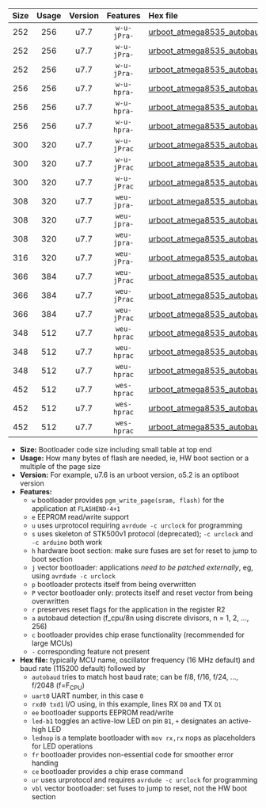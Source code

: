 |Size|Usage|Version|Features|Hex file|
|:-:|:-:|:-:|:-:|:--|
|252|256|u7.7|`w-u-jPra-`|[urboot_atmega8535_autobaud_uart0_rxd0_txd1_led+b0_ur_vbl.hex](https://raw.githubusercontent.com/stefanrueger/urboot.hex/main/mcus/atmega8535/autobaud/urboot_atmega8535_autobaud_uart0_rxd0_txd1_led+b0_ur_vbl.hex)|
|252|256|u7.7|`w-u-jPra-`|[urboot_atmega8535_autobaud_uart0_rxd0_txd1_led+b7_ur_vbl.hex](https://raw.githubusercontent.com/stefanrueger/urboot.hex/main/mcus/atmega8535/autobaud/urboot_atmega8535_autobaud_uart0_rxd0_txd1_led+b7_ur_vbl.hex)|
|252|256|u7.7|`w-u-jPra-`|[urboot_atmega8535_autobaud_uart0_rxd0_txd1_lednop_ur_vbl.hex](https://raw.githubusercontent.com/stefanrueger/urboot.hex/main/mcus/atmega8535/autobaud/urboot_atmega8535_autobaud_uart0_rxd0_txd1_lednop_ur_vbl.hex)|
|256|256|u7.7|`w-u-hpra-`|[urboot_atmega8535_autobaud_uart0_rxd0_txd1_led+b0_fr_ur.hex](https://raw.githubusercontent.com/stefanrueger/urboot.hex/main/mcus/atmega8535/autobaud/urboot_atmega8535_autobaud_uart0_rxd0_txd1_led+b0_fr_ur.hex)|
|256|256|u7.7|`w-u-hpra-`|[urboot_atmega8535_autobaud_uart0_rxd0_txd1_led+b7_fr_ur.hex](https://raw.githubusercontent.com/stefanrueger/urboot.hex/main/mcus/atmega8535/autobaud/urboot_atmega8535_autobaud_uart0_rxd0_txd1_led+b7_fr_ur.hex)|
|256|256|u7.7|`w-u-hpra-`|[urboot_atmega8535_autobaud_uart0_rxd0_txd1_lednop_fr_ur.hex](https://raw.githubusercontent.com/stefanrueger/urboot.hex/main/mcus/atmega8535/autobaud/urboot_atmega8535_autobaud_uart0_rxd0_txd1_lednop_fr_ur.hex)|
|300|320|u7.7|`w-u-jPrac`|[urboot_atmega8535_autobaud_uart0_rxd0_txd1_led+b0_fr_ce_ur_vbl.hex](https://raw.githubusercontent.com/stefanrueger/urboot.hex/main/mcus/atmega8535/autobaud/urboot_atmega8535_autobaud_uart0_rxd0_txd1_led+b0_fr_ce_ur_vbl.hex)|
|300|320|u7.7|`w-u-jPrac`|[urboot_atmega8535_autobaud_uart0_rxd0_txd1_led+b7_fr_ce_ur_vbl.hex](https://raw.githubusercontent.com/stefanrueger/urboot.hex/main/mcus/atmega8535/autobaud/urboot_atmega8535_autobaud_uart0_rxd0_txd1_led+b7_fr_ce_ur_vbl.hex)|
|300|320|u7.7|`w-u-jPrac`|[urboot_atmega8535_autobaud_uart0_rxd0_txd1_lednop_fr_ce_ur_vbl.hex](https://raw.githubusercontent.com/stefanrueger/urboot.hex/main/mcus/atmega8535/autobaud/urboot_atmega8535_autobaud_uart0_rxd0_txd1_lednop_fr_ce_ur_vbl.hex)|
|308|320|u7.7|`weu-jpra-`|[urboot_atmega8535_autobaud_uart0_rxd0_txd1_ee_led+b0_ur_vbl.hex](https://raw.githubusercontent.com/stefanrueger/urboot.hex/main/mcus/atmega8535/autobaud/urboot_atmega8535_autobaud_uart0_rxd0_txd1_ee_led+b0_ur_vbl.hex)|
|308|320|u7.7|`weu-jpra-`|[urboot_atmega8535_autobaud_uart0_rxd0_txd1_ee_led+b7_ur_vbl.hex](https://raw.githubusercontent.com/stefanrueger/urboot.hex/main/mcus/atmega8535/autobaud/urboot_atmega8535_autobaud_uart0_rxd0_txd1_ee_led+b7_ur_vbl.hex)|
|308|320|u7.7|`weu-jpra-`|[urboot_atmega8535_autobaud_uart0_rxd0_txd1_ee_lednop_ur_vbl.hex](https://raw.githubusercontent.com/stefanrueger/urboot.hex/main/mcus/atmega8535/autobaud/urboot_atmega8535_autobaud_uart0_rxd0_txd1_ee_lednop_ur_vbl.hex)|
|316|320|u7.7|`weu-jPra-`|[urboot_atmega8535_autobaud_uart0_rxd0_txd1_ee_ur_vbl.hex](https://raw.githubusercontent.com/stefanrueger/urboot.hex/main/mcus/atmega8535/autobaud/urboot_atmega8535_autobaud_uart0_rxd0_txd1_ee_ur_vbl.hex)|
|366|384|u7.7|`weu-jPrac`|[urboot_atmega8535_autobaud_uart0_rxd0_txd1_ee_led+b0_fr_ce_ur_vbl.hex](https://raw.githubusercontent.com/stefanrueger/urboot.hex/main/mcus/atmega8535/autobaud/urboot_atmega8535_autobaud_uart0_rxd0_txd1_ee_led+b0_fr_ce_ur_vbl.hex)|
|366|384|u7.7|`weu-jPrac`|[urboot_atmega8535_autobaud_uart0_rxd0_txd1_ee_led+b7_fr_ce_ur_vbl.hex](https://raw.githubusercontent.com/stefanrueger/urboot.hex/main/mcus/atmega8535/autobaud/urboot_atmega8535_autobaud_uart0_rxd0_txd1_ee_led+b7_fr_ce_ur_vbl.hex)|
|366|384|u7.7|`weu-jPrac`|[urboot_atmega8535_autobaud_uart0_rxd0_txd1_ee_lednop_fr_ce_ur_vbl.hex](https://raw.githubusercontent.com/stefanrueger/urboot.hex/main/mcus/atmega8535/autobaud/urboot_atmega8535_autobaud_uart0_rxd0_txd1_ee_lednop_fr_ce_ur_vbl.hex)|
|348|512|u7.7|`weu-hprac`|[urboot_atmega8535_autobaud_uart0_rxd0_txd1_ee_led+b0_fr_ce_ur.hex](https://raw.githubusercontent.com/stefanrueger/urboot.hex/main/mcus/atmega8535/autobaud/urboot_atmega8535_autobaud_uart0_rxd0_txd1_ee_led+b0_fr_ce_ur.hex)|
|348|512|u7.7|`weu-hprac`|[urboot_atmega8535_autobaud_uart0_rxd0_txd1_ee_led+b7_fr_ce_ur.hex](https://raw.githubusercontent.com/stefanrueger/urboot.hex/main/mcus/atmega8535/autobaud/urboot_atmega8535_autobaud_uart0_rxd0_txd1_ee_led+b7_fr_ce_ur.hex)|
|348|512|u7.7|`weu-hprac`|[urboot_atmega8535_autobaud_uart0_rxd0_txd1_ee_lednop_fr_ce_ur.hex](https://raw.githubusercontent.com/stefanrueger/urboot.hex/main/mcus/atmega8535/autobaud/urboot_atmega8535_autobaud_uart0_rxd0_txd1_ee_lednop_fr_ce_ur.hex)|
|452|512|u7.7|`wes-hprac`|[urboot_atmega8535_autobaud_uart0_rxd0_txd1_ee_led+b0_fr_ce.hex](https://raw.githubusercontent.com/stefanrueger/urboot.hex/main/mcus/atmega8535/autobaud/urboot_atmega8535_autobaud_uart0_rxd0_txd1_ee_led+b0_fr_ce.hex)|
|452|512|u7.7|`wes-hprac`|[urboot_atmega8535_autobaud_uart0_rxd0_txd1_ee_led+b7_fr_ce.hex](https://raw.githubusercontent.com/stefanrueger/urboot.hex/main/mcus/atmega8535/autobaud/urboot_atmega8535_autobaud_uart0_rxd0_txd1_ee_led+b7_fr_ce.hex)|
|452|512|u7.7|`wes-hprac`|[urboot_atmega8535_autobaud_uart0_rxd0_txd1_ee_lednop_fr_ce.hex](https://raw.githubusercontent.com/stefanrueger/urboot.hex/main/mcus/atmega8535/autobaud/urboot_atmega8535_autobaud_uart0_rxd0_txd1_ee_lednop_fr_ce.hex)|

- **Size:** Bootloader code size including small table at top end
- **Usage:** How many bytes of flash are needed, ie, HW boot section or a multiple of the page size
- **Version:** For example, u7.6 is an urboot version, o5.2 is an optiboot version
- **Features:**
  + `w` bootloader provides `pgm_write_page(sram, flash)` for the application at `FLASHEND-4+1`
  + `e` EEPROM read/write support
  + `u` uses urprotocol requiring `avrdude -c urclock` for programming
  + `s` uses skeleton of STK500v1 protocol (deprecated); `-c urclock` and `-c arduino` both work
  + `h` hardware boot section: make sure fuses are set for reset to jump to boot section
  + `j` vector bootloader: applications *need to be patched externally*, eg, using `avrdude -c urclock`
  + `p` bootloader protects itself from being overwritten
  + `P` vector bootloader only: protects itself and reset vector from being overwritten
  + `r` preserves reset flags for the application in the register R2
  + `a` autobaud detection (f_cpu/8n using discrete divisors, n = 1, 2, ..., 256)
  + `c` bootloader provides chip erase functionality (recommended for large MCUs)
  + `-` corresponding feature not present
- **Hex file:** typically MCU name, oscillator frequency (16 MHz default) and baud rate (115200 default) followed by
  + `autobaud` tries to match host baud rate; can be f/8, f/16, f/24, ..., f/2048 (f=F<sub>CPU</sub>)
  + `uart0` UART number, in this case `0`
  + `rxd0 txd1` I/O using, in this example, lines RX `D0` and TX `D1`
  + `ee` bootloader supports EEPROM read/write
  + `led-b1` toggles an active-low LED on pin `B1`, `+` designates an active-high LED
  + `lednop` is a template bootloader with `mov rx,rx` nops as placeholders for LED operations
  + `fr` bootloader provides non-essential code for smoother error handing
  + `ce` bootloader provides a chip erase command
  + `ur` uses urprotocol and requires `avrdude -c urclock` for programming
  + `vbl` vector bootloader: set fuses to jump to reset, not the HW boot section
